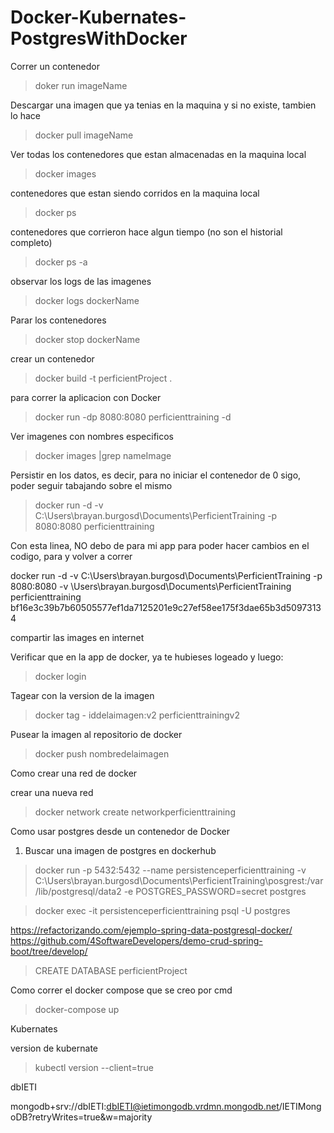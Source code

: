 # Docker-Kubernates-PostgresWithDocker

Correr un contenedor

> doker run imageName

Descargar una imagen que ya tenias en la maquina y si no existe, tambien lo hace

> docker pull imageName 

Ver todas los contenedores que estan almacenadas en la maquina local 

> docker images 

contenedores que estan siendo corridos en la maquina local 

> docker ps

contenedores que corrieron hace algun tiempo (no son el historial completo)

> docker ps -a 

observar los logs de las imagenes

> docker logs dockerName

Parar los contenedores

> docker stop dockerName

crear un contenedor 

> docker build -t perficientProject .

para correr la aplicacion con Docker 

> docker run -dp 8080:8080 perficienttraining -d

Ver imagenes con nombres especificos

> docker images |grep nameImage

Persistir en los datos, es decir, para no iniciar el contenedor de 0 sigo, poder seguir tabajando sobre el mismo

> docker run -d -v C:\Users\brayan.burgosd\Documents\PerficientTraining -p 8080:8080 perficienttraining

Con esta linea, NO debo de para mi app para poder hacer cambios en el codigo, para y volver a correr

docker run -d -v C:\Users\brayan.burgosd\Documents\PerficientTraining -p 8080:8080 -v \Users\brayan.burgosd\Documents\PerficientTraining perficienttraining
bf16e3c39b7b60505577ef1da7125201e9c27ef58ee175f3dae65b3d50973134

compartir las images en internet

Verificar que en la app de docker, ya te hubieses logeado y luego:

> docker login

Tagear con la version de la imagen

> docker tag - iddelaimagen:v2 perficienttrainingv2

Pusear la imagen al repositorio de docker 

> docker push nombredelaimagen 


Como crear una red de docker

crear una nueva red 

> docker network create networkperficienttraining

Como usar postgres desde un contenedor de Docker 

1. Buscar una imagen de postgres en dockerhub

> docker run -p 5432:5432 --name persistenceperficienttraining -v C:\Users\brayan.burgosd\Documents\PerficientTraining\posgrest:/var/lib/postgresql/data2 -e POSTGRES_PASSWORD=secret  postgres

> docker exec -it persistenceperficienttraining psql -U postgres

https://refactorizando.com/ejemplo-spring-data-postgresql-docker/
https://github.com/4SoftwareDevelopers/demo-crud-spring-boot/tree/develop/


> CREATE DATABASE perficientProject

Como correr el docker compose que se creo por cmd 

> docker-compose up

Kubernates

version de kubernate 

> kubectl version --client=true

dbIETI

mongodb+srv://dbIETI:dbIETI@ietimongodb.vrdmn.mongodb.net/IETIMongoDB?retryWrites=true&w=majority
